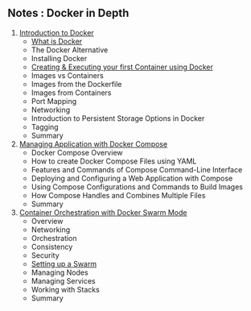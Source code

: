 ## Notes : Docker in Depth

1. [Introduction to Docker](part1)
   - [What is Docker](part1.md)
   - The Docker Alternative
   - Installing Docker
   - [Creating & Executing your first Container using Docker](part1b.md)
   - Images vs Containers
   - Images from the Dockerfile
   - Images from Containers
   - Port Mapping
   - Networking
   - Introduction to Persistent Storage Options in Docker
   - Tagging
   - Summary
2. [Managing Application with Docker Compose](part2.md)
   - Docker Compose Overview
   - How to create Docker Compose Files using YAML
   - Features and Commands of Compose Command-Line Interface
   - Deploying and Configuring a Web Application with Compose
   - Using Compose Configurations and Commands to Build Images
   - How Compose Handles and Combines Multiple Files
   - Summary
3. [Container Orchestration with Docker Swarm Mode](part3.md)
   - Overview
   - Networking
   - Orchestration
   - Consistency
   - Security
   - [Setting up a Swarm](part3b)
   - Managing Nodes
   - Managing Services
   - Working with Stacks
   - Summary